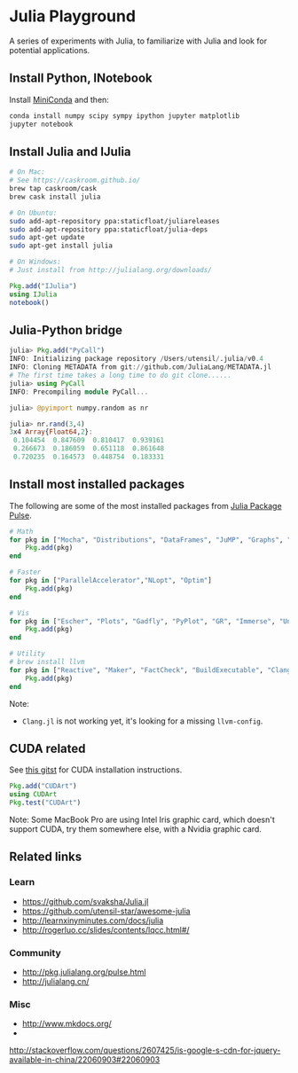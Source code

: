 Julia Playground
====================

A series of experiments with Julia, to familiarize with Julia and look for
potential applications.

Install Python, INotebook
-----------------------------------------

Install [MiniConda](http://conda.pydata.org/miniconda.html) and then:

```bash
conda install numpy scipy sympy ipython jupyter matplotlib
jupyter notebook
```

Install Julia and IJulia
-----------------------------------------

```bash
# On Mac:
# See https://caskroom.github.io/
brew tap caskroom/cask
brew cask install julia

# On Ubuntu:
sudo add-apt-repository ppa:staticfloat/juliareleases
sudo add-apt-repository ppa:staticfloat/julia-deps
sudo apt-get update
sudo apt-get install julia

# On Windows:
# Just install from http://julialang.org/downloads/
```

```julia
Pkg.add("IJulia")
using IJulia
notebook()
```

Julia-Python bridge
-----------------------------------------

```julia
julia> Pkg.add("PyCall")
INFO: Initializing package repository /Users/utensil/.julia/v0.4
INFO: Cloning METADATA from git://github.com/JuliaLang/METADATA.jl
# The first time takes a long time to do git clone......
julia> using PyCall
INFO: Precompiling module PyCall...

julia> @pyimport numpy.random as nr

julia> nr.rand(3,4)
3x4 Array{Float64,2}:
 0.104454  0.847609  0.810417  0.939161
 0.266673  0.186059  0.651118  0.861648
 0.720235  0.164573  0.448754  0.183331
```

Install most installed packages
-----------------------------------------

The following are some of the most installed packages from [Julia Package Pulse](http://pkg.julialang.org/pulse.html).

```julia
# Math
for pkg in ["Mocha", "Distributions", "DataFrames", "JuMP", "Graphs", "GLM", "GeneticAlgorithms", "ControlSystems", "DiscriminantAnalysis", "HTSLIB"]
    Pkg.add(pkg)
end

# Faster
for pkg in ["ParallelAccelerator","NLopt", "Optim"]
    Pkg.add(pkg)
end

# Vis
for pkg in ["Escher", "Plots", "Gadfly", "PyPlot", "GR", "Immerse", "UnicodePlots", "Qwt", "PlotlyJS", "Interact", "Mux", "GLVisualize", "Blink"]
    Pkg.add(pkg)
end

# Utility
# brew install llvm
for pkg in ["Reactive", "Maker", "FactCheck", "BuildExecutable", "Clang"]
    Pkg.add(pkg)
end
```

Note:

* `Clang.jl` is not working yet, it's looking for a missing `llvm-config`.

CUDA related
-----------------------------------------

See [this gitst](https://gist.github.com/mlhales/5785725) for CUDA installation
instructions.

```julia
Pkg.add("CUDArt")
using CUDArt
Pkg.test("CUDArt")
```

Note: Some MacBook Pro are using Intel Iris graphic card, which doesn't support CUDA, try
them somewhere else, with a Nvidia graphic card.

Related links
-----------------------------------------

### Learn

* https://github.com/svaksha/Julia.jl
* https://github.com/utensil-star/awesome-julia
* http://learnxinyminutes.com/docs/julia
* http://rogerluo.cc/slides/contents/lqcc.html#/

### Community

* http://pkg.julialang.org/pulse.html
* http://julialang.cn/

### Misc

* http://www.mkdocs.org/
*
http://stackoverflow.com/questions/2607425/is-google-s-cdn-for-jquery-available-in-china/22060903#22060903
